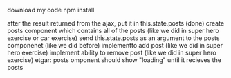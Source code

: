 download my code
npm install

after the result returned from the ajax, put it in this.state.posts (done)
create posts component which contains all of the posts (like we did in super hero exercise or car exercise)
send this.state.posts as an argument to the posts componenet (like we did before)
implementto add post (like we did in super hero exercise)
implement ability to remove post (like we did in super hero exercise)
etgar: posts omponent should show "loading" until it recieves the posts 
